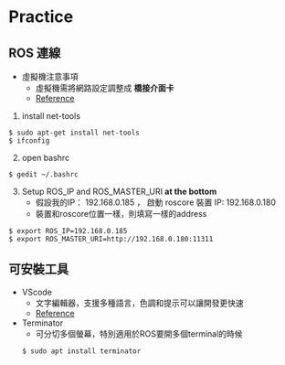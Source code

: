 # Practice
## ROS 連線
- 虛擬機注意事項
    - 虛擬機需將網路設定調整成 **橋接介面卡**
    - [Reference](https://www.twblogs.net/a/5c1fe0edbd9eee16b3dacb8c)


1. install net-tools
```
$ sudo apt-get install net-tools
$ ifconfig 
```
2. open bashrc
```
$ gedit ~/.bashrc
```
3. Setup ROS_IP and ROS_MASTER_URI **at the bottom**
    - 假設我的IP： 192.168.0.185 ， 啟動 roscore 裝置 IP: 192.168.0.180
    - 裝置和roscore位置一樣，則填寫一樣的address
```bash=
$ export ROS_IP=192.168.0.185
$ export ROS_MASTER_URI=http://192.168.0.180:11311
```

## 可安裝工具
- VScode
    - 文字編輯器，支援多種語言，色調和提示可以讓開發更快速
    - [Reference](https://learningsky.io/tools-ubuntu-install-visual-studio-code/)
- Terminator
    - 可分切多個螢幕，特別適用於ROS要開多個terminal的時候
    ```
    $ sudo apt install terminator
    ```

